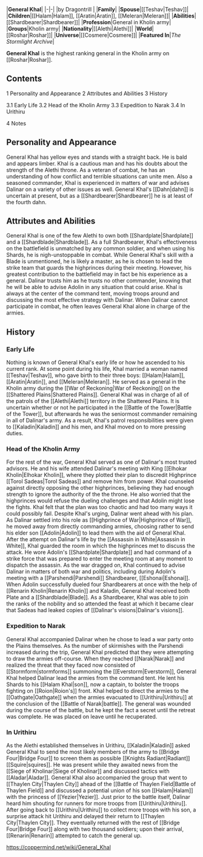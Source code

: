 |**General Khal**|
|-|-|
|by  Dragontrill |
|**Family**|
|**Spouse**|[[Teshav\|Teshav]]|
|**Children**|[[Halam\|Halam]], [[Aratin\|Aratin]], [[Meleran\|Meleran]]|
|**Abilities**|[[Shardbearer\|Shardbearer]]|
|**Profession**|General in Kholin army|
|**Groups**|Kholin army|
|**Nationality**|[[Alethi\|Alethi]]|
|**World**|[[Roshar\|Roshar]]|
|**Universe**|[[Cosmere\|Cosmere]]|
|**Featured In**|*The Stormlight Archive*|

**General Khal** is the highest ranking general in the Kholin army on [[Roshar\|Roshar]].

## Contents

1 Personality and Appearance
2 Attributes and Abilities
3 History

3.1 Early Life
3.2 Head of the Kholin Army
3.3 Expedition to Narak
3.4 In Urithiru


4 Notes


## Personality and Appearance
General Khal has yellow eyes and stands with a straight back. He is bald and appears limber. Khal is a cautious man and has his doubts about the strength of the Alethi throne. As a veteran of combat, he has an understanding of how conflict and terrible situations can unite men. Also a seasoned commander, Khal is experienced in matters of war and advises Dalinar on a variety of other issues as well. General Khal's [[Dahn\|dahn]] is uncertain at present, but as a [[Shardbearer\|Shardbearer]] he is at least of the fourth dahn.

## Attributes and Abilities
General Khal is one of the few Alethi to own both [[Shardplate\|Shardplate]] and a [[Shardblade\|Shardblade]]. As a full Shardbearer, Khal's effectiveness on the battlefield is unmatched by any common soldier, and when using his Shards, he is nigh-unstoppable in combat. While General Khal's skill with a Blade is unmentioned, he is likely a master, as he is chosen to lead the strike team that guards the highprinces during their meeting.
However, his greatest contribution to the battlefield may in fact be his experience as a general. Dalinar trusts him as he trusts no other commander, knowing that he will be able to advise Adolin in any situation that could arise. Khal is always at the center of the command tent, moving troops around and discussing the most effective strategy with Dalinar. When Dalinar cannot participate in combat, he often leaves General Khal alone in charge of the armies.

## History
### Early Life
Nothing is known of General Khal's early life or how he ascended to his current rank. At some point during his life, Khal married a woman named [[Teshav\|Teshav]], who gave birth to their three boys: [[Halam\|Halam]], [[Aratin\|Aratin]], and [[Meleran\|Meleran]]. He served as a general in the Kholin army during the [[War of Reckoning\|War of Reckoning]] on the [[Shattered Plains\|Shattered Plains]]. General Khal was in charge of all of the patrols of the [[Alethi\|Alethi]] territory in the Shattered Plains. It is uncertain whether or not he participated in the [[Battle of the Tower\|Battle of the Tower]], but afterwards he was the seniormost commander remaining in all of Dalinar's army. As a result, Khal's patrol responsibilities were given to [[Kaladin\|Kaladin]] and his men, and Khal moved on to more pressing duties.

### Head of the Kholin Army
For the rest of the war, General Khal served as one of Dalinar's most trusted advisors. He and his wife attended Dalinar's meeting with King [[Elhokar Kholin\|Elhokar Kholin]], where they plotted their plan to discredit Highprince [[Torol Sadeas\|Torol Sadeas]] and remove him from power. Khal counseled against directly opposing the other highprinces, believing they had enough strength to ignore the authority of the the throne. He also worried that the highprinces would refuse the dueling challenges and that Adolin might lose the fights. Khal felt that the plan was too chaotic and had too many ways it could possibly fail. Despite Khal's urging, Dalinar went ahead with his plan.
As Dalinar settled into his role as [[Highprince of War\|Highprince of War]], he moved away from directly commanding armies, choosing rather to send his elder son [[Adolin\|Adolin]] to lead them with the aid of General Khal. After the attempt on Dalinar's life by the [[Assassin in White\|Assassin in White]], Khal guarded the room in which the highprinces met to discuss the attack. He wore Adolin's [[Shardplate\|Shardplate]] and had command of a strike force that was prepared to enter the meeting room at any moment to dispatch the assassin.
As the war dragged on, Khal continued to advise Dalinar in matters of both war and politics, including during Adolin's meeting with a [[Parshendi\|Parshendi]] Shardbearer, [[Eshonai\|Eshonai]]. When Adolin successfully dueled four Shardbearers at once with the help of [[Renarin Kholin\|Renarin Kholin]] and Kaladin, General Khal received both Plate and a [[Shardblade\|Blade]]. As a Shardbearer, Khal was able to join the ranks of the nobility and so attended the feast at which it became clear that Sadeas had leaked copies of [[Dalinar's visions\|Dalinar's visions]].

### Expedition to Narak
General Khal accompanied Dalinar when he chose to lead a war party onto the Plains themselves. As the number of skirmishes with the Parshendi increased during the trip, General Khal predicted that they were attempting to draw the armies off-course. When they reached [[Narak\|Narak]] and realized the threat that they faced now consisted of [[Stormform\|stormforms]] summoning the [[Everstorm\|Everstorm]], General Khal helped Dalinar lead the armies from the command tent. He lent his Shards to his [[Halam Khal\|son]], now a captain, to bolster the troops fighting on [[Roion\|Roion's]] front. Khal helped to direct the armies to the [[Oathgate\|Oathgate]] when the armies evacuated to [[Urithiru\|Urithiru]] at the conclusion of the [[Battle of Narak\|battle]]. The general was wounded during the course of the battle, but he kept the fact a secret until the retreat was complete. He was placed on leave until he recuperated.

### In Urithiru
As the Alethi established themselves in Urithiru, [[Kaladin\|Kaladin]] asked General Khal to send the most likely members of the army to [[Bridge Four\|Bridge Four]] to screen them as possible [[Knights Radiant\|Radiant]] [[Squire\|squires]].
He was present while they awaited news from the [[Siege of Kholinar\|Siege of Kholinar]] and discussed tactics with [[Aladar\|Aladar]].
General Khal also accompanied the group that went to [[Thaylen City\|Thaylen City]] ahead of the [[Battle of Thaylen Field\|Battle of Thaylen Field]] and discussed a potential union of his son [[Halam\|Halam]] with the princess of [[Yezier\|Yezier]]. Just prior to the battle itself, Dalinar heard him shouting for runners for more troops from [[Urithiru\|Urithiru]]. After going back to [[Urithiru\|Urithiru]] to collect more troops with his son, a surprise attack hit Urithiru and delayed their return to [[Thaylen City\|Thaylen City]]. They eventually returned with the rest of [[Bridge Four\|Bridge Four]] along with two thousand soldiers; upon their arrival, [[Renarin\|Renarin]] attempted to catch the general up.



https://coppermind.net/wiki/General_Khal